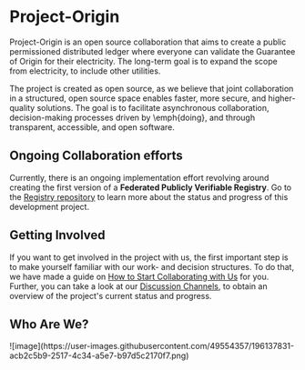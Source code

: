 # Project-Origin

<!--
The mission of the project in as a concise format as possible. It should answer what the project's purpose is and enable contributors to make a good first guess whether a suggested feature will likely be in scope for the project, or not.
-->

Project-Origin is an open source collaboration that aims to create a public permissioned distributed ledger where everyone can validate the Guarantee of Origin for their electricity. The long-term goal is to expand the scope from electricity, to include other utilities. 

The project is created as open source, as we believe that joint collaboration in a structured, open source space enables faster, more secure, and higher-quality solutions. The goal is to facilitate asynchronous collaboration, decision-making processes driven by \emph{doing}, and through transparent, accessible, and open software. 

## Ongoing Collaboration efforts 
Currently, there is an ongoing implementation effort revolving around creating the first version of a **Federated Publicly Verifiable Registry**. Go to the [Registry repository](https://github.com/project-origin/registry) to learn more about the status and progress of this development project. 

## Getting Involved

<!--
- A "Getting involved" section that explains which public, archived, linkable communication channels the project uses. This should include a link to the project issue tracker, but also to any further discussion media used.
-->

If you want to get involved in the project with us, the first important step is to make yourself familiar with our work- and decision structures. To do that, we have made a guide on [How to Start Collaborating with Us](www.deadlink) for you. Further, you can take a look at our [Discussion Channels](https://github.com/orgs/project-origin/discussions), to obtain an overview of the project's current status and progress. 
 
<!--
- Documentation needed for making modifications to a project - or a link to that.
- Documentation on how to contribute to the overall collaboration project - or a link to that.
-->

## Who Are We?
<!--
- A "Who we are" section explaining who the Trusted Committers behind the project are - with an explanation that instead of contacting these people privately the public communication channels above should be used for communication.
-->![image](https://user-images.githubusercontent.com/49554357/196137831-acb2c5b9-2517-4c34-a5e7-b97d5c2170f7.png)
